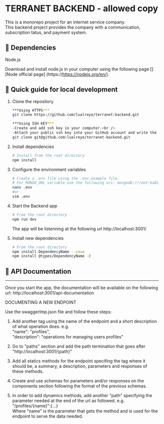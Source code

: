 # TERRANET BACKEND - allowed copy
This is a monorepo project for an internet service company.<br />
This backend project provides the company with a communication, subscription tatus, and payment system.<br />

## 📒 Dependencies

Node.js 

   Download and install node.js in your computer using the following page [][Node official page] (https://https://nodejs.org/en/).


## 📝 Quick guide for local development

1. Clone the repository 
  
   ```sh 
   ***Using HTTPS***
   git clone https://github.com/lualreye/terranet-backend.git

   ***Using SSH KEY***
   -Create and add ssh key in your computer.<br />
   -Attach your public ssh key into your GitHub account and write the following command.<br />
   git clone git@github.com:lualreye/terranet-backend.git
   ```

2. Install dependencies 

   ```sh
   # Install from the root directory
   npm install
   ```

3. Configure the environment variables

   ```sh
   # Create a .env file using the .env.example file. 
   # For MONGO_URL variable use the following uri: mongodb://root:ka8i5crYwEqY@localhost:27017/?authMechanism=DEFAULT&tls=false
   nano .env
   #or
   vim .env
   ```

4. Start the Backend app

   ```sh
   # From the root directory
   npm run dev
   ```

   The app will be listenning at the following url http://localhost:3001/

5. Install new dependencies 

    ```sh
   # From the root directory
   npm install DependencyName --save
   npm install @types/DependencyName -D
   ```


## 📂 API Documentation

*****
Once you start the app, the documentation will be available on the following url: http://localhost:3001/api-documentation

DOCUMENTING A NEW ENDPOINT

   Use the swaggerImp.json file and follow these steps:
   1. Add another tag using the name of the endpoint and a short description of what operation does. e.g. <br />
     "name": "profiles",<br />
     "description": "operations for managing users profiles"

   2. Go to "paths" section and add the path termination that goes after "http://localhost:3001/{path}"

   3. Add all statics methods for the endpoint specifing the tag where it should be, a summary, a description, parameters and responses of these methods.

   4. Create and use schemas for parameters and/or responses on the components section following the format of the previous schemas.

   5. In order to add dynamics methods, add another "path" specifying the parameter needed at the end of the url as followed. e.g. <br />
   "/profiles/{name}":{...} <br />
   Where "name" is the parameter that gets the method and is used for the endpoint to serve the data needed.
